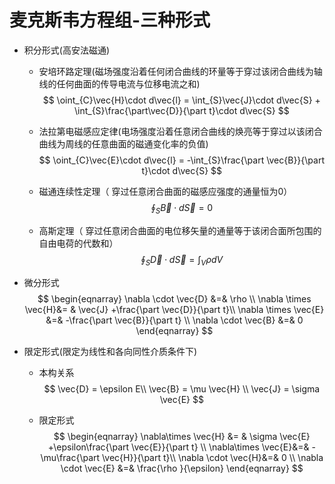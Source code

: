 # 麦克斯韦方程组-三种形式

+ 积分形式(高安法磁通)

  + 安培环路定理(磁场强度沿着任何闭合曲线的环量等于穿过该闭合曲线为轴线的任何曲面的传导电流与位移电流之和)
    $$
    \oint_{C}\vec{H}\cdot d\vec{l} = \int_{S}\vec{J}\cdot d\vec{S} + \int_{S}\frac{\part\vec{D}}{\part t}\cdot d\vec{S}
    $$

  + 法拉第电磁感应定律(电场强度沿着任意闭合曲线的焕亮等于穿过以该闭合曲线为周线的任意曲面的磁通变化率的负值)
    $$
    \oint_{C}\vec{E}\cdot d\vec{l} = -\int_{S}\frac{\part \vec{B}}{\part t}\cdot d\vec{S}
    $$

  + 磁通连续性定理（ 穿过任意闭合曲面的磁感应强度的通量恒为0）
    $$
    \oint_{S}\vec{B}\cdot d\vec{S} = 0
    $$

  +  高斯定理（ 穿过任意闭合曲面的电位移矢量的通量等于该闭合面所包围的自由电荷的代数和）
    $$
    \oint_{S}\vec{D}\cdot d\vec{S} = \int_{V}\rho dV
    $$
    

+ 微分形式
  $$
  \begin{eqnarray}
  \nabla \cdot \vec{D} &=& \rho \\
  \nabla \times \vec{H}&= &  \vec{J} +\frac{\part \vec{D}}{\part t}\\
  \nabla \times \vec{E} &=& -\frac{\part \vec{B}}{\part t} \\
  \nabla \cdot \vec{B} &=& 0
  \end{eqnarray}
  $$
  

+ 限定形式(限定为线性和各向同性介质条件下)

  + 本构关系
    $$
    \vec{D} = \epsilon E\\
    \vec{B} = \mu \vec{H} \\
    \vec{J} = \sigma \vec{E}
    $$

  + 限定形式
    $$
    \begin{eqnarray}
    \nabla\times \vec{H} &= & \sigma \vec{E} +\epsilon\frac{\part \vec{E}}{\part t} \\
    \nabla\times \vec{E}&=& -\mu\frac{\part \vec{H}}{\part t}\\
    \nabla \cdot \vec{H}&=& 0 \\
    \nabla \cdot \vec{E} &=& \frac{\rho }{\epsilon}
    \end{eqnarray}
    $$
    

